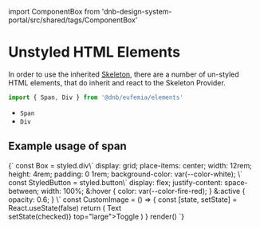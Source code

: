 import ComponentBox from 'dnb-design-system-portal/src/shared/tags/ComponentBox'

# Unstyled HTML Elements

In order to use the inherited [Skeleton](/uilib/components/skeleton), there are a number of un-styled HTML elements, that do inherit and react to the Skeleton Provider.

```jsx
import { Span, Div } from '@dnb/eufemia/elements'
```

- `Span`
- `Div`

## Example usage of span

<ComponentBox data-visual-test="span-skeleton" useRender>
{`
const Box = styled.div\`
	display: grid;
	place-items: center;
	width: 12rem;
	height: 4rem;
	padding: 0 1rem;
	background-color: var(--color-white);
\`
const StyledButton = styled.button\`
	display: flex;
	justify-content: space-between;
	width: 100%;
	&:hover {
		color: var(--color-fire-red);
	}
	&:active {
		opacity: 0.6;
	}
\`
const CustomImage = () => {
	const [state, setState] = React.useState(false)
	return (
		<Skeleton show={state}>
			<Box>
				<StyledButton className="dnb-button dnb-button--reset">
					<Span>Text</Span>
					<IconPrimary icon="chevron_right" />
				</StyledButton>
			</Box>
			<br />
			<Skeleton.Exclude>
				<ToggleButton checked={state} on_change={({ checked }) => setState(checked)} top="large">Toggle</ToggleButton>
			</Skeleton.Exclude>
		</Skeleton>
	)
}
render(<CustomImage />)
`}
</ComponentBox>
